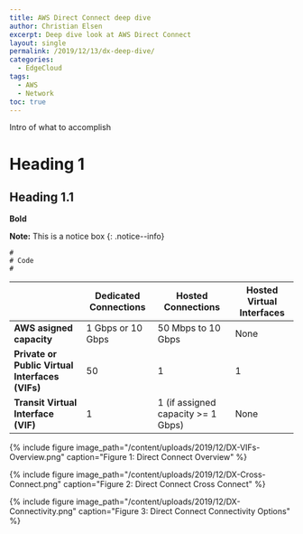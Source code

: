 ```yaml
---
title: AWS Direct Connect deep dive
author: Christian Elsen
excerpt: Deep dive look at AWS Direct Connect
layout: single
permalink: /2019/12/13/dx-deep-dive/
categories:
  - EdgeCloud
tags:
  - AWS
  - Network
toc: true
---
```


Intro of what to accomplish

# Heading 1

## Heading 1.1

**Bold**

**Note:** This is a notice box
{: .notice--info}

```
#
# Code
#

```

| |Dedicated Connections|Hosted Connections|Hosted Virtual Interfaces|
|---|---|---|---|
|**AWS asigned capacity**|1 Gbps or 10 Gbps|50 Mbps to 10 Gbps|None|
|**Private or Public Virtual Interfaces (VIFs)**|50|1|1|
|**Transit Virtual Interface (VIF)**|1|1 (if assigned capacity >= 1 Gbps)|None|

{% include figure image_path="/content/uploads/2019/12/DX-VIFs-Overview.png" caption="Figure 1: Direct Connect Overview" %}

{% include figure image_path="/content/uploads/2019/12/DX-Cross-Connect.png" caption="Figure 2: Direct Connect Cross Connect" %}

{% include figure image_path="/content/uploads/2019/12/DX-Connectivity.png" caption="Figure 3: Direct Connect Connectivity Options" %}
